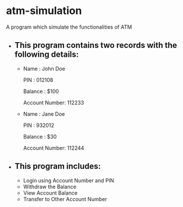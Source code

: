 # atm-simulation
A program which simulate the functionalities of ATM
- This program contains two records with the following details:
  --
   - Name          : John Doe
     
     PIN           : 012108

     Balance       : $100

     Account Number: 112233

   - Name          : Jane Doe

     PIN           : 932012

     Balance       : $30

     Account Number: 112244

- This program includes:
  --
   - Login using Account Number and PIN
   - Withdraw the Balance
   - View Account Balance
   - Transfer to Other Account Number

